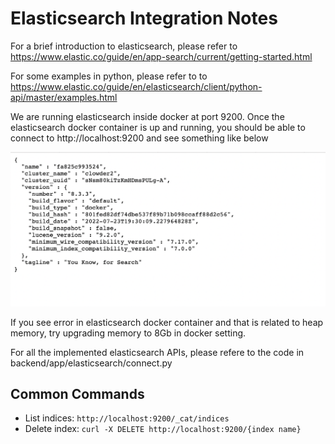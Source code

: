 # Elasticsearch Integration Notes

For a brief introduction to elasticsearch, please refer to https://www.elastic.co/guide/en/app-search/current/getting-started.html

For some examples in python, please refer to to https://www.elastic.co/guide/en/elasticsearch/client/python-api/master/examples.html

We are running elasticsearch inside docker at port 9200. Once the elasticsearch docker container is up and running, 
you should be able to connect to http://localhost:9200 and see something like below

![Connect to elasticsearch](img/elasticsearch1.png)

If you see error in elasticsearch docker container and that is related to heap memory, try upgrading memory to 
8Gb in docker setting.
 
For all the implemented elasticsearch APIs, please refere to the code in backend/app/elasticsearch/connect.py 

## Common Commands

* List indices: `http://localhost:9200/_cat/indices`
* Delete index: `curl -X DELETE http://localhost:9200/{index name}`